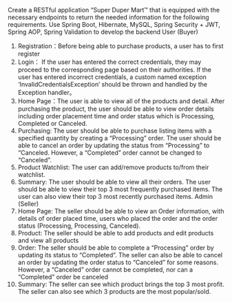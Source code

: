 Create a RESTful application “Super Duper Mart™ that is equipped with the necessary endpoints to return the needed information for the following requirements. Use Spring Boot, Hibernate, MySQL, Spring Security + JWT, Spring AOP, Spring Validation to develop the backend
User (Buyer)
1.	Registration：Before being able to purchase products, a user has to first register
2.	Login： If the user has entered the correct credentials, they may proceed to the corresponding page based on their authorities. If the user has entered incorrect credentials, a custom named exception ‘InvalidCredentialsException’ should be thrown and handled by the Exception handler。
3.	Home Page：The user is able to view all of the products and detail. After purchasing the product, the user should be able to view order details including order placement time and order status which is Processing, Completed or Canceled.
4.	Purchasing: The user should be able to purchase listing items with a specified quantity by creating a “Processing” order. The user should be able to cancel an order by updating the status from “Processing” to “Canceled. However, a “Completed” order cannot be changed to “Canceled”.
5.	Product Watchlist: The user can add/remove products to/from their watchlist.
6.	Summary: The user should be able to view all their orders. The user should be able to view their top 3 most frequently purchased items. The user can also view their top 3 most recently purchased items. 
Admin (Seller)
1.	Home Page: The seller should be able to view an Order information, with details of order placed time, users who placed the order and the order status (Processing, Processing, Canceled).
2.	Product: The seller should be able to add products and edit products and view all products
3.	Order: The seller should be able to complete a “Processing” order by updating its status to “Completed”. The seller can also be able to cancel an order by updating the order status to “Canceled” for some reasons. However, a “Canceled” order cannot be completed, nor can a “Completed” order be canceled
4.	Summary: The seller can see which product brings the top 3 most profit. The seller can also see which 3 products are the most popular/sold.
